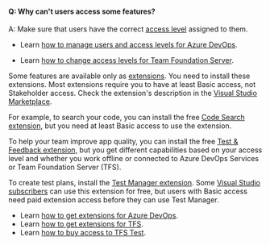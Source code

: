 #### Q: Why can't users access some features?

A:	Make sure that users have the correct [access level](https://visualstudio.microsoft.com/team-services/compare-features/) assigned to them.  
* Learn [how to manage users and access levels for Azure DevOps](/azure/devops/organizations/accounts/add-account-users-assign-access-levels).

* Learn [how to change access levels for Team Foundation Server](/azure/devops/organizations/security/change-access-levels). 

Some features are available only as [extensions](https://visualstudio.microsoft.com/team-services/compare-features/). You need to install these extensions. Most extensions require you to have at least Basic access, not Stakeholder access. Check the extension's description in the [Visual Studio Marketplace](https://marketplace.visualstudio.com). 

For example, to search your code, you can install the free [Code Search extension](https://marketplace.visualstudio.com/items?itemName=ms.vss-code-search), but you need at least Basic access to use the extension.

To help your team improve app quality, you can install the free [Test & Feedback extension](https://marketplace.visualstudio.com/items?itemName=ms.vss-exploratorytesting-web), but you get different capabilities based on your access level and whether you work offline or connected to Azure DevOps Services or Team Foundation Server (TFS).

To create test plans, install the [Test Manager extension](https://marketplace.visualstudio.com/items?itemName=ms.vss-testmanager-web). Some [Visual Studio subscribers](https://marketplace.visualstudio.com/items?itemName=ms.vss-testmanager-web) can use this extension for free, but users with Basic access need paid extension access before they can use Test Manager.

* Learn [how to get extensions for Azure DevOps](/azure/devops/marketplace/install-vsts-extension).
* Learn [how to get extensions for TFS](/azure/devops/marketplace/get-tfs-extensions).
* Learn [how to buy access to TFS Test](/azure/devops/billing/buy-access-tfs-test-hub).
